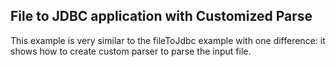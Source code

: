 ## File to JDBC application with Customized Parse


This example is very similar to the fileToJdbc example with one difference: it shows how to create custom parser to parse the input file.
